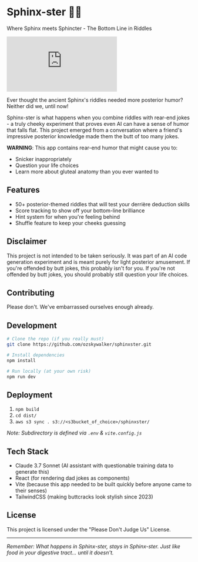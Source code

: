 # Sphinx-ster 🧠🍑

Where Sphinx meets Sphincter - The Bottom Line in Riddles

![Demo Site](https://lwalker.me/sphinxster/index.html)

Ever thought the ancient Sphinx's riddles needed more posterior humor? Neither did we, until now! 

Sphinx-ster is what happens when you combine riddles with rear-end jokes - a truly cheeky experiment that proves even AI can have a sense of humor that falls flat. This project emerged from a conversation where a friend's impressive posterior knowledge made them the butt of too many jokes.

**WARNING**: This app contains rear-end humor that might cause you to:
- Snicker inappropriately
- Question your life choices
- Learn more about gluteal anatomy than you ever wanted to

## Features

- 50+ posterior-themed riddles that will test your derrière deduction skills
- Score tracking to show off your bottom-line brilliance
- Hint system for when you're feeling behind
- Shuffle feature to keep your cheeks guessing

## Disclaimer

This project is not intended to be taken seriously. It was part of an AI code generation experiment and is meant purely for light posterior amusement. If you're offended by butt jokes, this probably isn't for you. If you're not offended by butt jokes, you should probably still question your life choices.

## Contributing

Please don't. We've embarrassed ourselves enough already.

## Development

```bash
# Clone the repo (if you really must)
git clone https://github.com/ozskywalker/sphinxster.git

# Install dependencies
npm install

# Run locally (at your own risk)
npm run dev
```

## Deployment

1. `npm build`
2. `cd dist/`
3. `aws s3 sync . s3://<s3bucket_of_choice>/sphinxster/`

*Note: Subdirectory is defined via `.env` & `vite.config.js`*

## Tech Stack

- Claude 3.7 Sonnet (AI assistant with questionable training data to generate this)
- React (for rendering dad jokes as components)
- Vite (because this app needed to be built quickly before anyone came to their senses)
- TailwindCSS (making buttcracks look stylish since 2023)

## License

This project is licensed under the "Please Don't Judge Us" License.

---

*Remember: What happens in Sphinx-ster, stays in Sphinx-ster. Just like food in your digestive tract... until it doesn't.*
